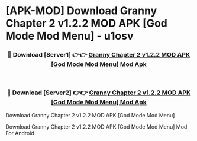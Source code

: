# [APK-MOD] Download Granny Chapter 2 v1.2.2 MOD APK [God Mode Mod Menu] - u1osv


<div align="center">
<h3>🔴 Download [Server1] 👉👉 <a href="https://apk-comot.site?title=Granny_Chapter_2_v1.2.2_MOD_APK_[God_Mode_Mod_Menu]">Granny Chapter 2 v1.2.2 MOD APK [God Mode Mod Menu] Mod Apk</a></h3><br>
<h3>🔴 Download [Server2] 👉👉 <a href="https://apk-comot.site?title=Granny_Chapter_2_v1.2.2_MOD_APK_[God_Mode_Mod_Menu]">Granny Chapter 2 v1.2.2 MOD APK [God Mode Mod Menu] Mod Apk</a></h3>
</div>



Download Granny Chapter 2 v1.2.2 MOD APK [God Mode Mod Menu] 

Download Granny Chapter 2 v1.2.2 MOD APK [God Mode Mod Menu] Mod For Android